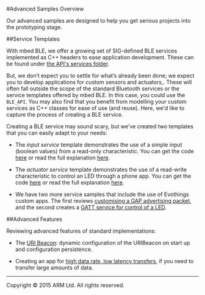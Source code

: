 #Advanced Samples Overview

Our advanced samples are designed to help you get serious projects into the prototyping stage.

##Service Templates

With mbed BLE, we offer a growing set of SIG-defined BLE services implemented as C++ headers to ease application development. These can be found under [the API's services folder](https://github.com/mbedmicro/BLE_API/tree/master/services).

But, we don’t expect you to settle for what’s already been done; we expect you to develop applications for custom sensors and actuators,. These will often fall outside the scope of the standard Bluetooth services or the service templates offered by mbed BLE. In this case, you could use the ``BLE_API``. You may also find that you benefit from modelling your custom services as C++ classes for ease of use (and reuse). Here, we'd like to capture the process of creating a BLE service.

Creating a BLE service may sound scary, but we've created two templates that you can easily adapt to your needs:

* The *input service* template demonstrates the use of a simple input (boolean values) from a read-only characteristic. You can get the code [here](http://developer.mbed.org/teams/Bluetooth-Low-Energy/code/BLE_Button/) or read the full explanation [here](/AdvSamples/InputButton/).

* The *actuator service* template demonstrates the use of a read-write characteristic to control an LED through a phone app. You can get the code [here](https://developer.mbed.org/teams/Bluetooth-Low-Energy/code/BLE_LED/) or read the full explanation [here](/AdvSamples/LEDReadWrite/).

* We have two more service samples that include the use of Evothings custom apps. The first reviews [customising a GAP advertising packet](/AdvSamples/CustomGAP/), and the second creates a [GATT service for control of a LED](/AdvSamples/GATTEvo/).

##Advanced Features

Reviewing advanced features of standard implementations:

* The [URI Beacon](/AdvSamples/URIBeaconAdv/): dynamic configuration of the URIBeacon on start up and configuration persistence. 

* Creating an app for [high data rate, low latency transfers](/AdvSamples/HighData/), if you need to transfer large amounts of data.

______
Copyright © 2015 ARM Ltd. All rights reserved.